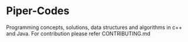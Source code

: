 # Piper-Codes
Programming concepts, solutions, data structures and  algorithms in c++ and Java. 
For contribution please refer CONTRIBUTING.md




